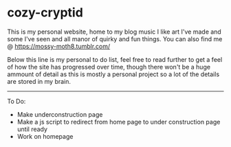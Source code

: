 # cozy-cryptid
This is my personal website, home to my blog music I like art I've made and some I've seen and all manor of quirky and fun things. You can also find me @ https://mossy-moth8.tumblr.com/

Below this line is my personal to do list, feel free to read further to get a feel of how the site has progressed over time, though there won't be a huge ammount of detail as this is
mostly a personal project so a lot of the details are stored in my brain.

*************************************************************************
To Do:
- Make underconstruction page
- Make a js script to redirect from home page to under construction page until ready
- Work on homepage
